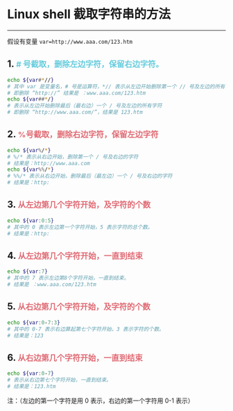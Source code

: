 # **Linux shell 截取字符串的方法**

---
<!-- vscode-markdown-toc -->

<!-- vscode-markdown-toc-config
    numbering=true
    autoSave=true
    /vscode-markdown-toc-config -->
<!-- /vscode-markdown-toc -->

假设有变量 `var=http://www.aaa.com/123.htm`

## 1. <font color="#66ccdd" size="4"> # 号截取，删除左边字符，保留右边字符。</font>

```bash	
echo ${var#*//}
# 其中 var 是变量名，# 号是运算符，*// 表示从左边开始删除第一个 // 号及左边的所有字符
# 即删除 “http://” 结果是 ：www.aaa.com/123.htm
echo ${var##*/}
# 表示从左边开始删除最后（最右边）一个 / 号及左边的所有字符
# 即删除 “http://www.aaa.com/”，结果是 123.htm
```

## 2. <font color="#e06c75" size="4"> %号截取，删除右边字符，保留左边字符</font>

```bash	
echo ${var%/*}
# %/* 表示从右边开始，删除第一个 / 号及右边的字符
# 结果是：http://www.aaa.com
echo ${var%%/*}
# %%/* 表示从右边开始，删除最后（最左边）一个 / 号及右边的字符
# 结果是：http:

```

## 3. <font color="#e06c75" size="4"> 从左边第几个字符开始，及字符的个数 </font>

```bash	
echo ${var:0:5}
# 其中的 0 表示左边第一个字符开始，5 表示字符的总个数。
# 结果是：http:
```

## 4. <font color="#e06c75" size="4"> 从左边第几个字符开始，一直到结束</font>

```bash
echo ${var:7}
# 其中的 7 表示左边第8个字符开始，一直到结束。
# 结果是 ：www.aaa.com/123.htm
```

## 5. <font color="#e06c75" size="4"> 从右边第几个字符开始，及字符的个数 </font>

```bash
echo ${var:0-7:3}
# 其中的 0-7 表示右边算起第七个字符开始，3 表示字符的个数。
# 结果是：123
```

## 6. <font color="#e06c75" size="4"> 从右边第几个字符开始，一直到结束 </font>
```bash
echo ${var:0-7}
# 表示从右边第七个字符开始，一直到结束。
# 结果是：123.htm
```

注：（左边的第一个字符是用 0 表示，右边的第一个字符用 0-1 表示）

